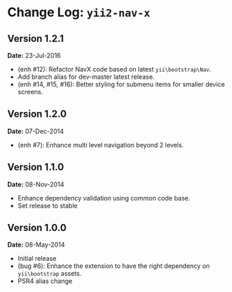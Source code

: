 Change Log: `yii2-nav-x`
========================

## Version 1.2.1

**Date:** 23-Jul-2016

- (enh #12): Refactor NavX code based on latest `yii\bootstrap\Nav`.
- Add branch alias for dev-master latest release.
- (enh #14, #15, #16): Better styling for submenu items for smaller device screens.

## Version 1.2.0

**Date:** 07-Dec-2014

- (enh #7): Enhance multi level navigation beyond 2 levels.

## Version 1.1.0

**Date:** 08-Nov-2014

- Enhance dependency validation using common code base.
- Set release to stable

## Version 1.0.0

**Date:** 08-May-2014

- Initial release
- (bug #6): Enhance the extension to have the right dependency on `yii\bootstrap` assets.
- PSR4 alias change